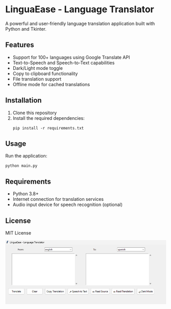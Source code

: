 # LinguaEase - Language Translator

A powerful and user-friendly language translation application built with Python and Tkinter.

## Features

- Support for 100+ languages using Google Translate API
- Text-to-Speech and Speech-to-Text capabilities
- Dark/Light mode toggle
- Copy to clipboard functionality
- File translation support
- Offline mode for cached translations

## Installation

1. Clone this repository
2. Install the required dependencies:
   ```
   pip install -r requirements.txt
   ```

## Usage

Run the application:
```
python main.py
```

## Requirements


- Python 3.8+
- Internet connection for translation services
- Audio input device for speech recognition (optional)

## License

MIT License

![image alt](https://github.com/Swadeeppatil/translate/blob/main/Screenshot%20(151).png?raw=true)
